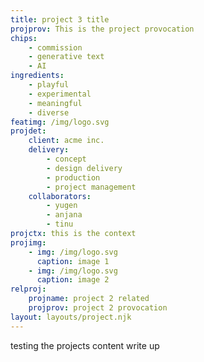 ```yaml
---
title: project 3 title
projprov: This is the project provocation
chips: 
    - commission
    - generative text
    - AI
ingredients:
    - playful
    - experimental
    - meaningful
    - diverse
featimg: /img/logo.svg
projdet:
    client: acme inc.
    delivery:
        - concept
        - design delivery
        - production
        - project management
    collaborators:
        - yugen
        - anjana
        - tinu
projctx: this is the context
projimg:
    - img: /img/logo.svg
      caption: image 1
    - img: /img/logo.svg
      caption: image 2
relproj:
    projname: project 2 related
    projprov: project 2 provocation
layout: layouts/project.njk
---
```


testing the projects content write up